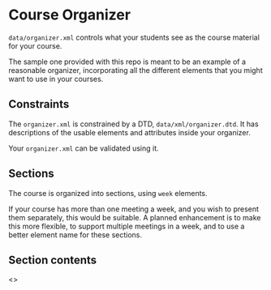 # Course Organizer

`data/organizer.xml` controls what your students see as the
course material for your course.

The sample one provided with this repo is meant to be an
example of a reasonable organizer, incorporating all the
different elements that you might want to use in your courses.

## Constraints

The `organizer.xml` is constrained by a DTD, `data/xml/organizer.dtd`.
It has descriptions of the usable elements and attributes inside your
organizer.

Your `organizer.xml` can be validated using it.

## Sections

The course is organized into sections, using `week` elements.

If your course has more than one meeting a week, and you wish
to present them separately, this would be suitable.
A planned enhancement is to make this more flexible, to support
multiple meetings in a week, and to use a better element name for
these sections.

## Section contents

<<coming soon>>